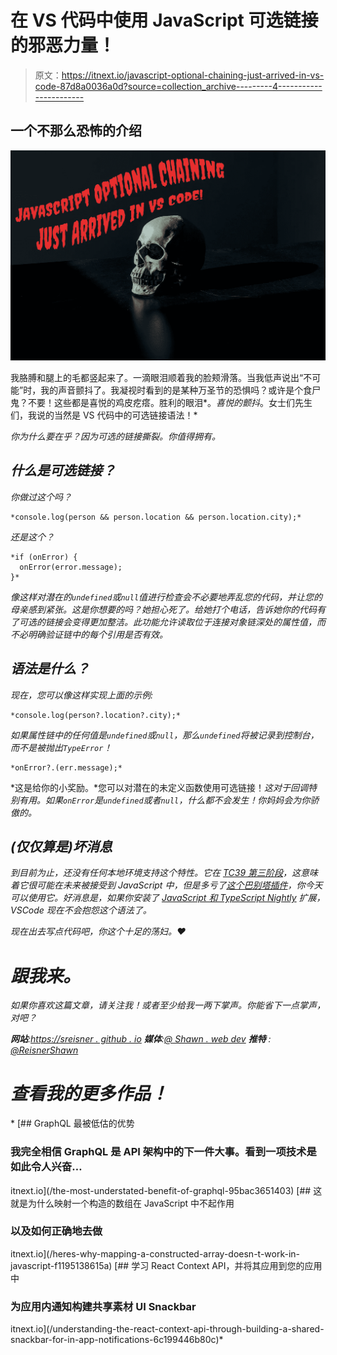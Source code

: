 # 在 VS 代码中使用 JavaScript 可选链接的邪恶力量！

> 原文：<https://itnext.io/javascript-optional-chaining-just-arrived-in-vs-code-87d8a0036a0d?source=collection_archive---------4----------------------->

## 一个不那么恐怖的介绍

![](img/b7e648bedae38734ace811fe3005190d.png)

我胳膊和腿上的毛都竖起来了。一滴眼泪顺着我的脸颊滑落。当我低声说出“不可能”时，我的声音颤抖了。我凝视时看到的是某种万圣节的恐惧吗？或许是个食尸鬼？不要！这些都是喜悦的鸡皮疙瘩。胜利的眼泪*。*喜悦的颤抖*。女士们先生们，我说的当然是 VS 代码中的可选链接语法！*

*你为什么要在乎？因为可选的链接撕裂。你值得拥有。*

## *什么是可选链接？*

*你做过这个吗？*

```
*console.log(person && person.location && person.location.city);*
```

*还是这个？*

```
*if (onError) {
  onError(error.message);
}*
```

*像这样对潜在的`undefined`或`null`值进行检查会不必要地弄乱您的代码，并让您的母亲感到紧张。这是你想要的吗？她担心死了。给她打个电话，告诉她你的代码有了可选的链接会变得更加整洁。此功能允许读取位于连接对象链深处的属性值，而不必明确验证链中的每个引用是否有效。*

## *语法是什么？*

*现在，您可以像这样实现上面的示例:*

```
*console.log(person?.location?.city);*
```

*如果属性链中的任何值是`undefined`或`null`，那么`undefined`将被记录到控制台，而不是被抛出`TypeError`！*

```
*onError?.(err.message);*
```

*这是给你的小奖励。*您可以对潜在的未定义函数使用可选链接！*这对于回调特别有用。如果`onError`是`undefined`或者`null`，什么都不会发生！你妈妈会为你骄傲的。*

## *(仅仅算是)坏消息*

*到目前为止，还没有任何本地环境支持这个特性。它在 [TC39 第三阶段](https://github.com/tc39/proposal-optional-chaining)，这意味着它很可能在未来被接受到 JavaScript 中，但是多亏了[这个巴别塔插件](https://babeljs.io/docs/en/babel-plugin-proposal-optional-chaining)，你今天可以使用它。好消息是，如果你安装了 [JavaScript 和 TypeScript Nightly](https://marketplace.visualstudio.com/items?itemName=ms-vscode.vscode-typescript-next) 扩展，VSCode 现在不会抱怨这个语法了。*

*现在出去写点代码吧，你这个十足的荡妇。❤️*

# *跟我来。*

*如果你喜欢这篇文章，请关注我！或者至少给我一两下掌声。你能省下一点掌声，对吧？*

***网站**:[https://sreisner . github . io](https://sreisner.github.io/) **媒体**:[@ Shawn . web dev](https://medium.com/@shawn.webdev)
**推特** : [@ReisnerShawn](https://twitter.com/ReisnerShawn)*

# *查看我的更多作品！*

*[](/the-most-understated-benefit-of-graphql-95bac3651403) [## GraphQL 最被低估的优势

### 我完全相信 GraphQL 是 API 架构中的下一件大事。看到一项技术是如此令人兴奋…

itnext.io](/the-most-understated-benefit-of-graphql-95bac3651403) [](/heres-why-mapping-a-constructed-array-doesn-t-work-in-javascript-f1195138615a) [## 这就是为什么映射一个构造的数组在 JavaScript 中不起作用

### 以及如何正确地去做

itnext.io](/heres-why-mapping-a-constructed-array-doesn-t-work-in-javascript-f1195138615a) [](/understanding-the-react-context-api-through-building-a-shared-snackbar-for-in-app-notifications-6c199446b80c) [## 学习 React Context API，并将其应用到您的应用中

### 为应用内通知构建共享素材 UI Snackbar

itnext.io](/understanding-the-react-context-api-through-building-a-shared-snackbar-for-in-app-notifications-6c199446b80c)*